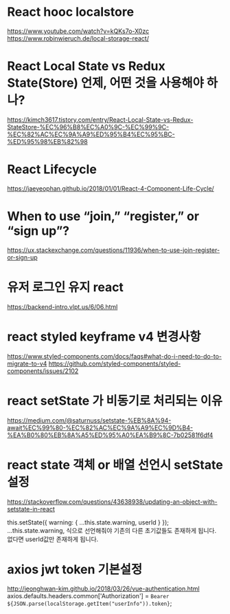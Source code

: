 # React hooc localstore
https://www.youtube.com/watch?v=kQKs7o-X0zc
https://www.robinwieruch.de/local-storage-react/

# React Local State vs Redux State(Store) 언제, 어떤 것을 사용해야 하나?
https://kimch3617.tistory.com/entry/React-Local-State-vs-Redux-StateStore-%EC%96%B8%EC%A0%9C-%EC%99%9C-%EC%82%AC%EC%9A%A9%ED%95%B4%EC%95%BC-%ED%95%98%EB%82%98

# React Lifecycle
https://jaeyeophan.github.io/2018/01/01/React-4-Component-Life-Cycle/

# When to use “join,” “register,” or “sign up”?
https://ux.stackexchange.com/questions/11936/when-to-use-join-register-or-sign-up

# 유저 로그인 유지 react
https://backend-intro.vlpt.us/6/06.html

# react styled keyframe v4 변경사항
https://www.styled-components.com/docs/faqs#what-do-i-need-to-do-to-migrate-to-v4
https://github.com/styled-components/styled-components/issues/2102

# react setState 가 비동기로 처리되는 이유
https://medium.com/@saturnuss/setstate-%EB%8A%94-await%EC%99%80-%EC%82%AC%EC%9A%A9%EC%9D%B4-%EA%B0%80%EB%8A%A5%ED%95%A0%EA%B9%8C-7b02581f6df4

# react state 객체 or 배열 선언시 setState 설정
https://stackoverflow.com/questions/43638938/updating-an-object-with-setstate-in-react

this.setState({
    warning: {
        ...this.state.warning,
        userId
    }
});
...this.state.warning,
식으로 선언해줘야 기존의 다른 초기값들도 존재하게 됩니다. 없다면 userId값만 존재하게 됩니다.

# axios jwt token 기본설정
http://jeonghwan-kim.github.io/2018/03/26/vue-authentication.html
axios.defaults.headers.common['Authorization'] = `Bearer ${JSON.parse(localStorage.getItem("userInfo")).token}`;